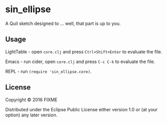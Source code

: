 # sin_ellipse

A Quil sketch designed to ... well, that part is up to you.

## Usage

LightTable - open `core.clj` and press `Ctrl+Shift+Enter` to evaluate the file.

Emacs - run cider, open `core.clj` and press `C-c C-k` to evaluate the file.

REPL - run `(require 'sin_ellipse.core)`.

## License

Copyright © 2016 FIXME

Distributed under the Eclipse Public License either version 1.0 or (at
your option) any later version.
